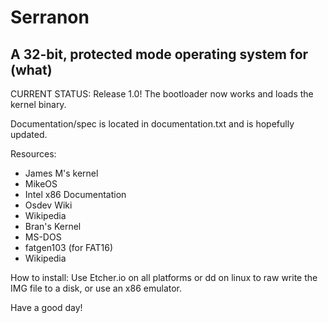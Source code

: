 # Serranon
## A 32-bit, protected mode operating system for (what)
CURRENT STATUS: Release 1.0! The bootloader now works and loads the kernel binary.

Documentation/spec is located in documentation.txt and is hopefully updated.

Resources:

* James M's kernel
* MikeOS
* Intel x86 Documentation
* Osdev Wiki
* Wikipedia
* Bran's Kernel
* MS-DOS
* fatgen103 (for FAT16)
* Wikipedia

How to install:
Use Etcher.io on all platforms or dd on linux to raw write the IMG file to a disk, or use an x86 emulator.

Have a good day!
